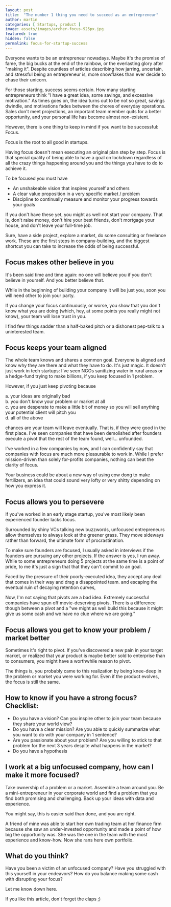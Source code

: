 ```yaml
---
layout: post
title:  "The number 1 thing you need to succeed as an entrepreneur"
author: martin
categories: [ Startups, product ]
image: assets/images/archer-focus-925px.jpg
featured: true
hidden: false
permalink: focus-for-startup-success
---
```


Everyone wants to be an entrepreneur nowadays. Maybe it's the promise of fame, the big bucks at the end of the rainbow, or the everlasting glory after "making it". Despite countless of articles describing how jarring, uncertain, and stressful being an entrepreneur is, more snowflakes than ever decide to chase their unicorn.

For those starting, success seems certain. How many starting entrepreneurs think "I have a great idea, some savings, and excessive motivation." As times goes on, the idea turns out to be not so great, savings dwindle, and motivations fades between the chores of everyday operations. Sales don't meet projections, an important team member quits for a better opportunity, and your personal life has become almost non-existent.

However, there is one thing to keep in mind if you want to be successful:
Focus.

Focus is the root to all good in startups.

Having focus doesn't mean executing an original plan step by step. Focus is that special quality of being able to have a goal on lockdown regardless of all the crazy things happening around you and the things you have to do to achieve it.

To be focused you must have
- An unshakeable vision that inspires yourself and others
- A clear value proposition in a very specific market / problem
- Discipline to continually measure and monitor your progress towards your goals

If you don't have these yet, you might as well not start your company. That is, don't raise money, don't hire your best friends, don't mortgage your house, and don't leave your full-time job.

Sure, have a side project, explore a market, do some consulting or freelance work. These are the first steps in company-building, and the biggest shortcut you can take to increase the odds of being successful.

## Focus makes other believe in you

It's been said time and time again: no one will believe you if you don't believe in yourself. And you better believe that.

While in the beginning of building your company it will be just you, soon you will need other to join your party.

If you change your focus continuously, or worse, you show that you don't know what you are doing (which, hey, at some points you really might not know), your team will lose trust in you.

I find few things sadder than a half-baked pitch or a dishonest pep-talk to a uninterested team.

## Focus keeps your team aligned

The whole team knows and shares a common goal. Everyone is aligned and know why they are there and what they have to do. It's just magic. It doesn't just work in tech startups: I've seen NGOs sanitizing water in rural areas or a hedge-fund trying to make billions, if you keep focused in 1 problem.

However, if you just keep pivoting because

a. your ideas are originally bad  
b. you don't know your problem or market at all  
c. you are desperate to make a little bit of money so you will sell anything your potential client will pitch you  
d. all of the above  

chances are your team will leave eventually. That is, if they were good in the first place. I've seen companies that have been demolished after founders execute a pivot that the rest of the team found, well... unfounded.

 I've worked in a few companies by now, and I can confidently say that companies with focus are much more pleasurable to work in. While I prefer mission-driven than solely for-profits companies, nothing can beat the clarity of focus.

Your business could be about a new way of using cow dong to make fertilizers, an idea that could sound very lofty or very shitty depending on how you express it.


## Focus allows you to persevere

If you've worked in an early stage startup, you've most likely been experienced founder lacks focus.

Surrounded by shiny VCs talking new buzzwords, unfocused entrepreneurs allow themselves to always look at the greener grass. They move sideways rather than forward, the ultimate form of procrastination.

To make sure founders are focused, I usually asked in interviews if the founders are pursuing any other projects. If the answer is yes, I run away. While to some entrepreneurs doing 5 projects at the same time is a point of pride, to me it's just a sign that that they can't commit to an goal.

Faced by the pressure of their poorly-executed idea, they accept any deal that comes in their way and drag a disappointed team. and escaping the eventual ruin of decaying retention curves,

Now, I'm not saying that pivots are a bad idea. Extremely successful companies have spun off movie-deserving pivots. There is a difference though between a pivot and a "we might as well build this because it might give us some cash and we have no clue where we are going."


## Focus allows you get to know your problem / market better

Sometimes it's right to pivot. If you've discovered a new pain in your target market, or realized that your product is maybe better sold to enterprise than to consumers, you might have a worthwhile reason to pivot.

The things is, you probably came to this realization by being knee-deep in the problem or market you were working for. Even if the product evolves, the focus is still the same.

## How to know if you have a strong focus? Checklist:

- Do you have a vision? Can you inspire other to join your team because they share your world view?
- Do you have a clear mission? Are you able to quickly summarize what you want to do with your company in 1 sentence?
- Are you passionate about your problem? Are you willing to stick to that problem for the next 3 years despite what happens in the market?
- Do you have a hypothesis

## I work at a big unfocused company, how can I make it more focused?

Take ownership of a problem or a market. Assemble a team around you. Be a mini-entrepreneur in your corporate world and find a problem that you find both promising and challenging. Back up your ideas with data and experience.

You might say, this is easier said than done, and you are right.

A friend of mine was able to start her own trading team at her finance firm because she saw an under-invested opportunity and made a point of how big the opportunity was. She was the one in the team with the most experience and know-how. Now she rans here own portfolio.

## What do you think?

Have you been a victim of an unfocused company? Have you struggled with this yourself in your endeavors? How do you balance making some cash with disrupting your focus?

Let me know down here.

If you like this article, don't forget the claps ;)
